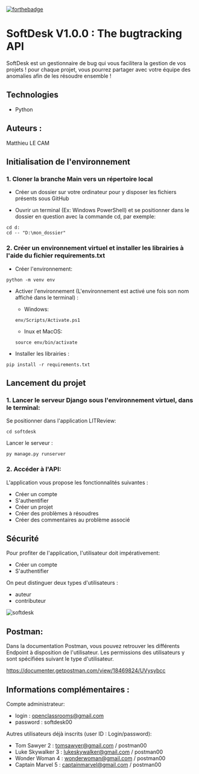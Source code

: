 [![forthebadge](https://forthebadge.com/images/badges/made-with-python.svg)](https://forthebadge.com)

# **SoftDesk V1.0.0** : The bugtracking API

SoftDesk est un gestionnaire de bug qui vous facilitera la gestion de vos projets ! pour chaque projet, vous pourrez partager avec votre équipe des anomalies afin de les résoudre ensemble !

## Technologies
- Python

## Auteurs :

Matthieu LE CAM

## **Initialisation de l'environnement**

### 1. Cloner la branche Main vers un répertoire local

- Créer un dossier sur votre ordinateur pour y disposer les fichiers présents sous GitHub

- Ouvrir un terminal (Ex: Windows PowerShell) et se positionner dans le dossier en question avec la commande cd, par exemple:

```
cd d:
cd -- "D:\mon_dossier"
```

### 2. Créer un environnement virtuel et installer les librairies à l'aide du fichier requirements.txt

- Créer l'environnement:


`python -m venv env`

- Activer l'environnement (L'environnement est activé une fois son nom affiché dans le terminal) : 

    - Windows:

    `env/Scripts/Activate.ps1` 

    - Inux et MacOS:  

    `source env/bin/activate`

- Installer les librairies : 

`pip install -r requirements.txt`

## **Lancement du projet**

### 1. Lancer le serveur Django sous l'environnement virtuel, dans le terminal:

Se positionner dans l'application LITReview:

`cd softdesk`

Lancer le serveur :

`py manage.py runserver`

### 2. Accéder à l'API:
L'application vous propose les fonctionnalités suivantes :
- Créer un compte
- S'authentifier
- Créer un projet
- Créer des problèmes à résoudres
- Créer des commentaires au problème associé
    
## Sécurité
Pour profiter de l'application, l'utilisateur doit impérativement:
- Créer un compte
- S'authentifier

On peut distinguer deux types d'utilisateurs :
- auteur
- contributeur

![softdesk](https://user-images.githubusercontent.com/85108007/161517479-1aee1310-93f6-4900-b479-4d585637d41f.png)

## Postman:
Dans la documentation Postman, vous pouvez retrouver les différents Endpoint à disposition de l'utilisateur.
Les permissions des utilisateurs y sont spécifiées suivant le type d'utilisateur.

https://documenter.getpostman.com/view/18469824/UVysybcc

## Informations complémentaires :

Compte administrateur:
- login : openclassrooms@gmail.com
- password : softdesk00

Autres utilisateurs déjà inscrits (user ID : Login/password):
- Tom Sawyer 2 : tomsawyer@gmail.com / postman00
- Luke Skywalker 3 : lukeskywalker@gmail.com / postman00
- Wonder Woman 4 : wonderwoman@gmail.com / postman00
- Captain Marvel 5 : captainmarvel@gmail.com / postman00